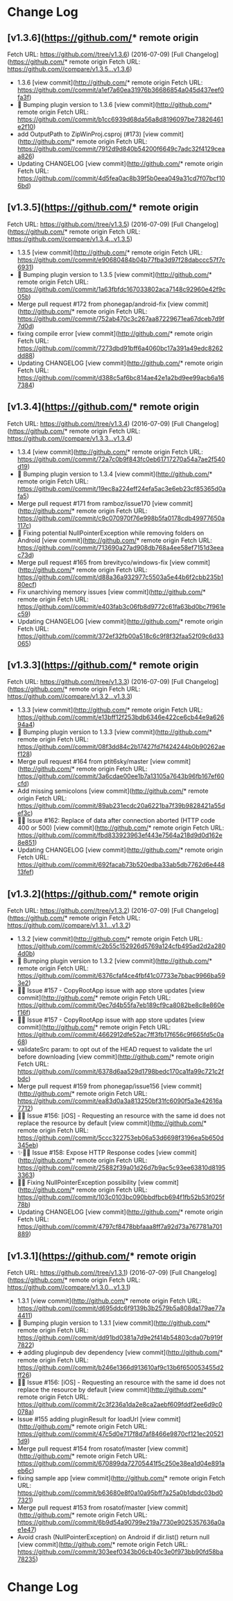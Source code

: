 # Change Log

## [v1.3.6](https://github.com/* remote origin
  Fetch URL: https://github.com//tree/v1.3.6) (2016-07-09)
[Full Changelog](https://github.com/* remote origin
  Fetch URL: https://github.com//compare/v1.3.5...v1.3.6)

- 1.3.6 [view commit](http://github.com/* remote origin
  Fetch URL: https://github.com//commit/a1ef7a60ea31976b36686854a045d437eef0fa3f)
- :bookmark: Bumping plugin version to 1.3.6 [view commit](http://github.com/* remote origin
  Fetch URL: https://github.com//commit/b1cc6939d68da56a8d8196097be73826461e2f10)
- add OutputPath to ZipWinProj.csproj (#173) [view commit](http://github.com/* remote origin
  Fetch URL: https://github.com//commit/7912d9d840b54200f6649c7adc32f4129ceaa826)
- Updating CHANGELOG [view commit](http://github.com/* remote origin
  Fetch URL: https://github.com//commit/4d5fea0ac8b39f5b0eea049a31cd7f07bcf106bd)

## [v1.3.5](https://github.com/* remote origin
  Fetch URL: https://github.com//tree/v1.3.5) (2016-07-09)
[Full Changelog](https://github.com/* remote origin
  Fetch URL: https://github.com//compare/v1.3.4...v1.3.5)

- 1.3.5 [view commit](http://github.com/* remote origin
  Fetch URL: https://github.com//commit/e90680484b04b77fba3d97f28dabccc57f7c6931)
- :bookmark: Bumping plugin version to 1.3.5 [view commit](http://github.com/* remote origin
  Fetch URL: https://github.com//commit/1a63fbfdc167033802aca7148c92960e42f9c05b)
- Merge pull request #172 from phonegap/android-fix [view commit](http://github.com/* remote origin
  Fetch URL: https://github.com//commit/752ab470c3c267aa87229671ea67dceb7d9f7d0d)
- fixing compile error [view commit](http://github.com/* remote origin
  Fetch URL: https://github.com//commit/7273dbd91bff6a4060bc17a391a49edc8262dd88)
- Updating CHANGELOG [view commit](http://github.com/* remote origin
  Fetch URL: https://github.com//commit/d388c5af6bc814ae42e1a2bd9ee99acb6a167384)

## [v1.3.4](https://github.com/* remote origin
  Fetch URL: https://github.com//tree/v1.3.4) (2016-07-09)
[Full Changelog](https://github.com/* remote origin
  Fetch URL: https://github.com//compare/v1.3.3...v1.3.4)

- 1.3.4 [view commit](http://github.com/* remote origin
  Fetch URL: https://github.com//commit/72a7c0b9f843fc0eb61717270a54a7ae2f540d19)
- :bookmark: Bumping plugin version to 1.3.4 [view commit](http://github.com/* remote origin
  Fetch URL: https://github.com//commit/19ec8a224eff24efa5ac3e6eb23cf85365d0afa5)
- Merge pull request #171 from ramboz/issue170 [view commit](http://github.com/* remote origin
  Fetch URL: https://github.com//commit/c9c070970f76e998b5fa0178cdb49977650a117c)
- :bug: Fixing potential NullPointerException while removing folders on Android [view commit](http://github.com/* remote origin
  Fetch URL: https://github.com//commit/713690a27ad908db768a4ee58ef7151d3eeac73d)
- Merge pull request #165 from brevityco/windows-fix [view commit](http://github.com/* remote origin
  Fetch URL: https://github.com//commit/d88a36a932977c5503a5e44b6f2cbb235b180ecf)
- Fix unarchiving memory issues [view commit](http://github.com/* remote origin
  Fetch URL: https://github.com//commit/e403fab3c06fb8d9772c61fa63bd0bc7f961ec59)
- Updating CHANGELOG [view commit](http://github.com/* remote origin
  Fetch URL: https://github.com//commit/372ef32fb00a518c6c9f8f32faa52f09c6d33065)

## [v1.3.3](https://github.com/* remote origin
  Fetch URL: https://github.com//tree/v1.3.3) (2016-07-09)
[Full Changelog](https://github.com/* remote origin
  Fetch URL: https://github.com//compare/v1.3.2...v1.3.3)

- 1.3.3 [view commit](http://github.com/* remote origin
  Fetch URL: https://github.com//commit/e13bff12f253bdb6346e422ce6cb44e9a62694a4)
- :bookmark: Bumping plugin version to 1.3.3 [view commit](http://github.com/* remote origin
  Fetch URL: https://github.com//commit/08f3dd84c2b17427fd7f424244b0b90262aef128)
- Merge pull request #164 from ptit6sky/master [view commit](http://github.com/* remote origin
  Fetch URL: https://github.com//commit/3a6cdae00ee1b7a13105a7643b96fb167ef60cfd)
- Add missing semicolons [view commit](http://github.com/* remote origin
  Fetch URL: https://github.com//commit/89ab231ecdc20a6221ba7f39b9828421a55def3c)
- :bug::penguin: Issue #162: Replace of data after connection aborted (HTTP code 400 or 500) [view commit](http://github.com/* remote origin
  Fetch URL: https://github.com//commit/fbd833923963ef443e7564a218d9d0d162e8e851)
- Updating CHANGELOG [view commit](http://github.com/* remote origin
  Fetch URL: https://github.com//commit/692facab73b520edba33ab5db7762d6e44813fef)

## [v1.3.2](https://github.com/* remote origin
  Fetch URL: https://github.com//tree/v1.3.2) (2016-07-09)
[Full Changelog](https://github.com/* remote origin
  Fetch URL: https://github.com//compare/v1.3.1...v1.3.2)

- 1.3.2 [view commit](http://github.com/* remote origin
  Fetch URL: https://github.com//commit/c2b55c152926d5769a124cfb495ad2d2a2804d0b)
- :bookmark: Bumping plugin version to 1.3.2 [view commit](http://github.com/* remote origin
  Fetch URL: https://github.com//commit/6376cfaf4ce4fbf41c07733e7bbac9966ba593e2)
- :bug::apple: Issue #157 - CopyRootApp issue with app store updates [view commit](http://github.com/* remote origin
  Fetch URL: https://github.com//commit/0ec7d4b55fa7eb189cf9ca8082be8c8e860ef16f)
- :bug::penguin: Issue #157 - CopyRootApp issue with app store updates [view commit](http://github.com/* remote origin
  Fetch URL: https://github.com//commit/4662912dfe52ac7ff3fb17f656c9f665fd5c0a68)
- validateSrc param: to opt out of the HEAD request to validate the url before downloading [view commit](http://github.com/* remote origin
  Fetch URL: https://github.com//commit/6378d6aa529d1798bedc170ca1fa99c721c2fbdc)
- Merge pull request #159 from phonegap/issue156 [view commit](http://github.com/* remote origin
  Fetch URL: https://github.com//commit/ea83d0a3a813250bf31fc6090f5a3e42616a7712)
- :art::apple: Issue #156: [iOS] - Requesting an resource with the same id does not replace the resource by default [view commit](http://github.com/* remote origin
  Fetch URL: https://github.com//commit/5ccc322753eb06a53d6698f3196ea5b650d345eb)
- :sparkles::apple::penguin: Issue #158: Expose HTTP Response codes [view commit](http://github.com/* remote origin
  Fetch URL: https://github.com//commit/25882f39a01d26d7b9ac5c93ee63810d81953363)
- :penguin::bug: Fixing NullPointerException possibility [view commit](http://github.com/* remote origin
  Fetch URL: https://github.com//commit/103c0103bc090bbdfbcb694f1fb52b53f025f78b)
- Updating CHANGELOG [view commit](http://github.com/* remote origin
  Fetch URL: https://github.com//commit/4797cf8478bbfaaa8ff7a92d73a767781a701889)

## [v1.3.1](https://github.com/* remote origin
  Fetch URL: https://github.com//tree/v1.3.1) (2016-07-09)
[Full Changelog](https://github.com/* remote origin
  Fetch URL: https://github.com//compare/v1.3.0...v1.3.1)

- 1.3.1 [view commit](http://github.com/* remote origin
  Fetch URL: https://github.com//commit/d695ddc6f9139b3b2579b5a808da179ae77a4411)
- :bookmark: Bumping plugin version to 1.3.1 [view commit](http://github.com/* remote origin
  Fetch URL: https://github.com//commit/dd91bd0381a7d9e2f414b54803cda07b919f7822)
- :heavy_plus_sign: adding pluginpub dev dependency [view commit](http://github.com/* remote origin
  Fetch URL: https://github.com//commit/b246e1366d913610af9c13b6f650053455d2ff26)
- :bug::apple: Issue #156: [iOS] - Requesting an resource with the same id does not replace the resource by default [view commit](http://github.com/* remote origin
  Fetch URL: https://github.com//commit/2c3f236a1da2e8ca2aebf609fddf2ee6d9c0078a)
- Issue #155 adding pluginResult for loadUrl [view commit](http://github.com/* remote origin
  Fetch URL: https://github.com//commit/47c5d0e717f8d7af8466e9870cf121ec205211d9)
- Merge pull request #154 from rosatof/master [view commit](http://github.com/* remote origin
  Fetch URL: https://github.com//commit/670899da72705441f5c250e38ea1d04e891aeb6c)
- fixing sample app [view commit](http://github.com/* remote origin
  Fetch URL: https://github.com//commit/b63680e8f0a10a95bff7a25a0b1dbdc03bd07321)
- Merge pull request #153 from rosatof/master [view commit](http://github.com/* remote origin
  Fetch URL: https://github.com//commit/6b9d54a90799e219a7730e9025357636a0ae1e47)
- Avoid crash (NullPointerException)  on Android if dir.list() return null [view commit](http://github.com/* remote origin
  Fetch URL: https://github.com//commit/303eef0343b06cb40c3e0f973bb90fd58ba78235)

# Change Log


